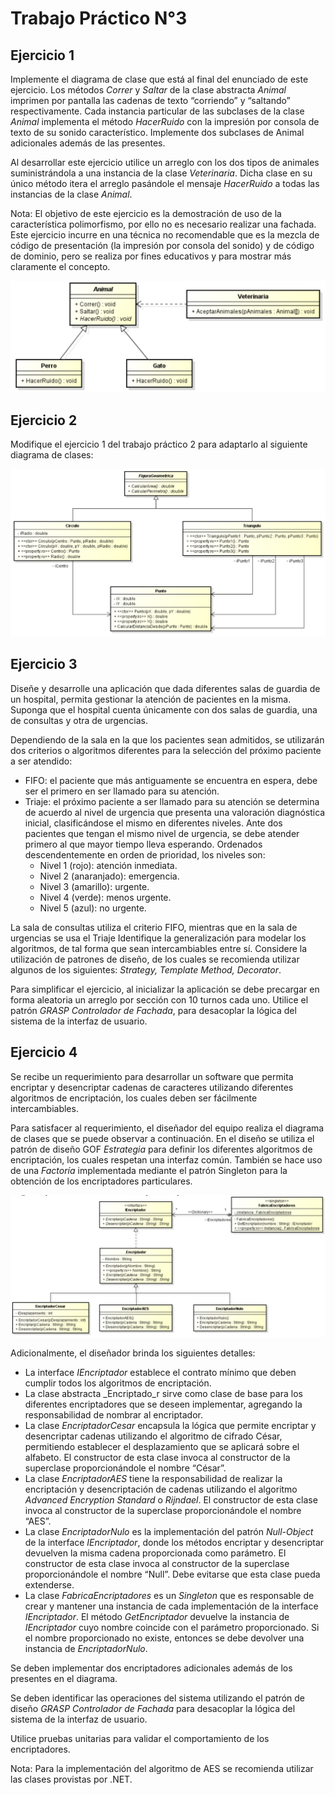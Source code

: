 # Trabajo Práctico N°3

## Ejercicio 1

Implemente el diagrama de clase que está al final del enunciado de este ejercicio. Los
métodos _Correr_ y _Saltar_ de la clase abstracta _Animal_ imprimen por pantalla las cadenas de
texto “corriendo” y “saltando” respectivamente. Cada instancia particular de las subclases
de la clase _Animal_ implementa el método _HacerRuido_ con la impresión por consola de
texto de su sonido característico. Implemente dos subclases de Animal adicionales además
de las presentes.

Al desarrollar este ejercicio utilice un arreglo con los dos tipos de animales suministrándola
a una instancia de la clase _Veterinaria_. Dicha clase en su único método itera el arreglo
pasándole el mensaje _HacerRuido_ a todas las instancias de la clase _Animal_.

Nota: El objetivo de este ejercicio es la demostración de uso de la característica
polimorfismo, por ello no es necesario realizar una fachada. Este ejercicio incurre en una
técnica no recomendable que es la mezcla de código de presentación (la impresión por
consola del sonido) y de código de dominio, pero se realiza por fines educativos y para
mostrar más claramente el concepto.

![Ejercicio 1, diagrama de clases](img/ejercicio1-diagrama-de-clases.jpg)

## Ejercicio 2

Modifique el ejercicio 1 del trabajo práctico 2 para adaptarlo al siguiente diagrama de
clases:

![Ejercicio 2, diagrama de clases](img/ejercicio2-diagrama-de-clases.jpg)

## Ejercicio 3

Diseñe y desarrolle una aplicación que dada diferentes salas de guardia de un hospital,
permita gestionar la atención de pacientes en la misma. Suponga que el hospital cuenta
únicamente con dos salas de guardia, una de consultas y otra de urgencias.

Dependiendo de la sala en la que los pacientes sean admitidos, se utilizarán dos criterios o
algoritmos diferentes para la selección del próximo paciente a ser atendido:
- FIFO: el paciente que más antiguamente se encuentra en espera, debe ser el primero
en ser llamado para su atención.
- Triaje: el próximo paciente a ser llamado para su atención se determina de acuerdo
al nivel de urgencia que presenta una valoración diagnóstica inicial, clasificándose
el mismo en diferentes niveles. Ante dos pacientes que tengan el mismo nivel de
urgencia, se debe atender primero al que mayor tiempo lleva esperando. Ordenados
descendentemente en orden de prioridad, los niveles son:
  - Nivel 1 (rojo): atención inmediata.
  - Nivel 2 (anaranjado): emergencia.
  - Nivel 3 (amarillo): urgente.
  - Nivel 4 (verde): menos urgente.
  - Nivel 5 (azul): no urgente.

La sala de consultas utiliza el criterio FIFO, mientras que en la sala de urgencias se usa el
Triaje
Identifique la generalización para modelar los algoritmos, de tal forma que sean
intercambiables entre sí. Considere la utilización de patrones de diseño, de los cuales se
recomienda utilizar algunos de los siguientes: _Strategy, Template Method, Decorator_.

Para simplificar el ejercicio, al inicializar la aplicación se debe precargar en forma aleatoria
un arreglo por sección con 10 turnos cada uno.
Utilice el patrón _GRASP Controlador de Fachada_, para desacoplar la lógica del sistema de
la interfaz de usuario.

## Ejercicio 4

Se recibe un requerimiento para desarrollar un software que permita encriptar y
desencriptar cadenas de caracteres utilizando diferentes algoritmos de encriptación, los
cuales deben ser fácilmente intercambiables.

Para satisfacer al requerimiento, el diseñador del equipo realiza el diagrama de clases que
se puede observar a continuación. En el diseño se utiliza el patrón de diseño GOF
_Estrategia_ para definir los diferentes algoritmos de encriptación, los cuales respetan una
interfaz común. También se hace uso de una _Factoría_ implementada mediante el patrón
Singleton para la obtención de los encriptadores particulares.

![Ejercicio 4, diagrama de clases](img/ejercicio4-diagrama-de-clases.jpg)

Adicionalmente, el diseñador brinda los siguientes detalles:
- La interface _IEncriptador_ establece el contrato mínimo que deben cumplir todos los
algoritmos de encriptación.
- La clase abstracta _Encriptado_r sirve como clase de base para los diferentes
encriptadores que se deseen implementar, agregando la responsabilidad de nombrar
al encriptador.
- La clase _EncriptadorCesar_ encapsula la lógica que permite encriptar y desencriptar
cadenas utilizando el algoritmo de cifrado César, permitiendo establecer el
desplazamiento que se aplicará sobre el alfabeto. El constructor de esta clase invoca
al constructor de la superclase proporcionándole el nombre “César”.
- La clase _EncriptadorAES_ tiene la responsabilidad de realizar la encriptación y
desencriptación de cadenas utilizando el algoritmo _Advanced Encryption Standard_ o
_Rijndael_. El constructor de esta clase invoca al constructor de la superclase
proporcionándole el nombre “AES”.
- La clase _EncriptadorNulo_ es la implementación del patrón _Null-Object_ de la
interface _IEncriptador_, donde los métodos encriptar y desencriptar devuelven la
misma cadena proporcionada como parámetro. El constructor de esta clase invoca al constructor de la superclase proporcionándole el nombre “Null”. Debe evitarse que
esta clase pueda extenderse.
- La clase _FabricaEncriptadores_ es un _Singleton_ que es responsable de crear y
mantener una instancia de cada implementación de la interface _IEncriptador_.
El método _GetEncriptador_ devuelve la instancia de _IEncriptador_ cuyo nombre
coincide con el parámetro proporcionado. Si el nombre proporcionado no existe,
entonces se debe devolver una instancia de _EncriptadorNulo_.

Se deben implementar dos encriptadores adicionales además de los presentes en el
diagrama.

Se deben identificar las operaciones del sistema utilizando el patrón de diseño _GRASP
Controlador de Fachada_ para desacoplar la lógica del sistema de la interfaz de usuario.

Utilice pruebas unitarias para validar el comportamiento de los encriptadores.

Nota: Para la implementación del algoritmo de AES se recomienda utilizar las clases
provistas por .NET.
